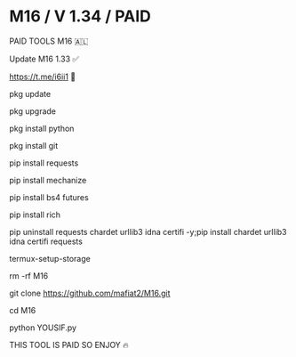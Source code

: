 # M16 / V 1.34 / PAID

PAID TOOLS M16 🇦🇱

Update M16 1.33 ✅

https://t.me/i6ii1 🔑

pkg update

pkg upgrade

pkg install python

pkg install git

pip install requests

pip install mechanize

pip install bs4 futures

pip install rich

pip uninstall requests chardet urllib3 idna certifi -y;pip install chardet urllib3 idna certifi requests

termux-setup-storage

rm -rf  M16

git clone https://github.com/mafiat2/M16.git

cd M16

python YOUSIF.py


THIS TOOL IS PAID SO ENJOY 🔥

